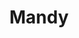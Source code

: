 ---
title: Mandy
date: 
draft: false

# descripcion
description : Hache

materials: Plata 925

color: Plateado

dimensions: 0,8 cm

code: 01-03-0276

type: "Aros"

categories: []

price: $1.410,00

# Images
# first image will be shown in the product page
images:
  # - image: "images/path_to_image"
  # La ubicacion de las imagenes es imagenes/Aros/Aros.Microcubic/01-03-0276-mandy
  - image: "./images/aros/microcubic/01-03-0276-hache_a.jpeg"
  - image: "./images/aros/microcubic/01-03-0276-hache_b.jpeg"
---